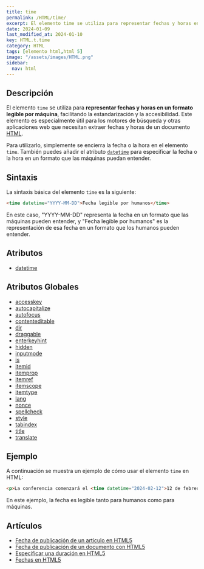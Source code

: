 ```yaml
---
title: time
permalink: /HTML/time/
excerpt: El elemento time se utiliza para representar fechas y horas en un formato legible por máquina en HTML.
date: 2024-01-09
last_modified_at: 2024-01-10
key: HTML.t.time
category: HTML
tags: [elemento html,html 5]
image: "/assets/images/HTML.png"
sidebar:
  nav: html
---
```


## Descripción


El elemento `time` se utiliza para **representar fechas y horas en un formato legible por máquina**, facilitando la estandarización y la accesibilidad. Este elemento es especialmente útil para los motores de búsqueda y otras aplicaciones web que necesitan extraer fechas y horas de un documento [HTML](https://www.manualweb.net/html/).


Para utilizarlo, simplemente se encierra la fecha o la hora en el elemento `time`. También puedes añadir el atributo [`datetime`](https://www.w3api.com/HTML/date/datetime/) para especificar la fecha o la hora en un formato que las máquinas puedan entender.


## Sintaxis


La sintaxis básica del elemento `time` es la siguiente:


```html
<time datetime="YYYY-MM-DD">Fecha legible por humanos</time>

```


En este caso, "YYYY-MM-DD" representa la fecha en un formato que las máquinas pueden entender, y "Fecha legible por humanos" es la representación de esa fecha en un formato que los humanos pueden entender.


## Atributos

- [datetime](https://www.w3api.com/HTML/time/datetime/)

## Atributos Globales

- [accesskey](https://www.w3api.com/HTML/accesskey/)
- [autocapitalize](https://www.w3api.com/HTML/autocapitalize/)
- [autofocus](https://www.w3api.com/HTML/autofocus/)
- [contenteditable](https://www.w3api.com/HTML/contenteditable/)
- [dir](https://www.w3api.com/HTML/dir/)
- [draggable](https://www.w3api.com/HTML/draggable/)
- [enterkeyhint](https://www.w3api.com/HTML/enterkeyhint/)
- [hidden](https://www.w3api.com/HTML/hidden/)
- [inputmode](https://www.w3api.com/HTML/inputmode/)
- [is](https://www.w3api.com/HTML/is/)
- [itemid](https://www.w3api.com/HTML/itemid/)
- [itemprop](https://www.w3api.com/HTML/itemprop/)
- [itemref](https://www.w3api.com/HTML/itemref/)
- [itemscope](https://www.w3api.com/HTML/itemscope/)
- [itemtype](https://www.w3api.com/HTML/itemtype/)
- [lang](https://www.w3api.com/HTML/lang/)
- [nonce](https://www.w3api.com/HTML/nonce/)
- [spellcheck](https://www.w3api.com/HTML/spellcheck/)
- [style](https://www.w3api.com/HTML/style/)
- [tabindex](https://www.w3api.com/HTML/tabindex/)
- [title](https://www.w3api.com/HTML/title/)
- [translate](https://www.w3api.com/HTML/translate/)

## Ejemplo


A continuación se muestra un ejemplo de cómo usar el elemento `time` en HTML:


```html
<p>La conferencia comenzará el <time datetime="2024-02-12">12 de febrero de 2024</time>.</p>
```


En este ejemplo, la fecha es legible tanto para humanos como para máquinas.


## Artículos

- [Fecha de publicación de un artículo en HTML5](https://lineadecodigo.com/html5/fecha-de-publicacion-de-un-articulo-en-html5/)
- [Fecha de publicación de un documento con HTML5](https://lineadecodigo.com/html5/fecha-de-publicacion-de-un-documento-con-html5/)
- [Especificar una duración en HTML5](https://lineadecodigo.com/html5/especificar-una-duracion-en-html5/)
- [Fechas en HTML5](https://lineadecodigo.com/html5/fechas-en-html5/)
